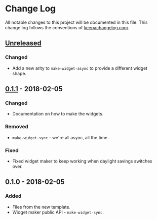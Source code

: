 # Change Log
All notable changes to this project will be documented in this file. This change log follows the conventions of [keepachangelog.com](http://keepachangelog.com/).

## [Unreleased]
### Changed
- Add a new arity to `make-widget-async` to provide a different widget shape.

## [0.1.1] - 2018-02-05
### Changed
- Documentation on how to make the widgets.

### Removed
- `make-widget-sync` - we're all async, all the time.

### Fixed
- Fixed widget maker to keep working when daylight savings switches over.

## 0.1.0 - 2018-02-05
### Added
- Files from the new template.
- Widget maker public API - `make-widget-sync`.

[Unreleased]: https://github.com/your-name/package-tracking/compare/0.1.1...HEAD
[0.1.1]: https://github.com/your-name/package-tracking/compare/0.1.0...0.1.1

